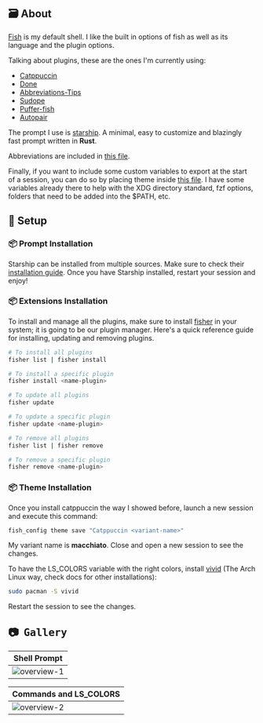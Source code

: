 ## 🗃️ About

[Fish](https://fishshell.com/) is my default shell.
I like the built in options of fish as well as its language and the plugin options.

Talking about plugins, these are the ones I'm currently using:

- [Catppuccin](https://github.com/catppuccin/fish)
- [Done](https://github.com/franciscolourenco/done)
- [Abbreviations-Tips](https://github.com/gazorby/fish-abbreviation-tips)
- [Sudope](https://github.com/oh-my-fish/plugin-sudope)
- [Puffer-fish](https://github.com/nickeb96/puffer-fish)
- [Autopair](https://github.com/jorgebucaran/autopair.fish)

The prompt I use is [starship](https://starship.rs/). A minimal, easy to customize and blazingly fast prompt written in **Rust**.

Abbreviations are included in [this file](https://github.com/Matt-FTW/dotfiles/blob/main/.config/fish/abbreviations.fish).

Finally, if you want to include some custom variables to export at the start of a session, you can do so by placing theme inside [this file](https://github.com/Matt-FTW/dotfiles/blob/main/.config/fish/user_variables.fish). I have some variables already there to help with the XDG directory standard, fzf options, folders that need to be added into the $PATH, etc.

## :wrench: Setup

### :package: Prompt Installation

Starship can be installed from multiple sources. Make sure to check their [installation guide](https://starship.rs/guide/#%F0%9F%9A%80-installation). Once you have Starship installed, restart your session and enjoy!

### :package: Extensions Installation

To install and manage all the plugins, make sure to install [fisher](https://github.com/jorgebucaran/fisher) in your system; it is going to be our plugin manager. Here's a quick reference guide for installing, updating and removing plugins.

```bash
# To install all plugins
fisher list | fisher install

# To install a specific plugin
fisher install <name-plugin>

# To update all plugins
fisher update

# To update a specific plugin
fisher update <name-plugin>

# To remove all plugins
fisher list | fisher remove

# To remove a specific plugin
fisher remove <name-plugin>
```

### :package: Theme Installation

Once you install catppuccin the way I showed before, launch a new session and execute this command:

```bash
fish_config theme save "Catppuccin <variant-name>"
```

My variant name is **macchiato**. Close and open a new session to see the changes.

To have the LS_COLORS variable with the right colors, install [vivid](https://github.com/sharkdp/vivid) (The Arch Linux way, check docs for other installations):

```bash
sudo pacman -S vivid
```

Restart the session to see the changes.

## :camera: ‎ <samp>Gallery</samp>

| **Shell Prompt**                                                                                            |
| ----------------------------------------------------------------------------------------------------------- |
| ![overview-1](https://raw.githubusercontent.com/Matt-FTW/dotfiles/main/.config/fish/.github/overview-1.png) |

| **Commands and LS_COLORS**                                                                                  |
| ----------------------------------------------------------------------------------------------------------- |
| ![overview-2](https://raw.githubusercontent.com/Matt-FTW/dotfiles/main/.config/fish/.github/overview-2.png) |
